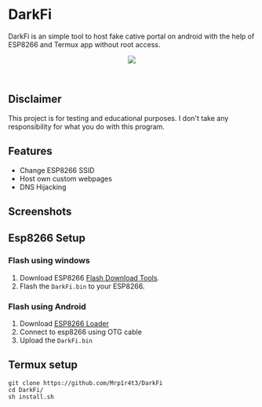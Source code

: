 # DarkFi
DarkFi is an simple tool to host fake cative portal on android with the help of ESP8266 and Termux app without root access.
<p align="center">
  <img src="https://i0.wp.com/randomnerdtutorials.com/wp-content/uploads/2022/11/ESP8266-12E-NodeMCU-kit-development-board.jpg?w=620&quality=100&strip=all&ssl=1">
</p><br>

## Disclaimer
This project is for testing and educational purposes. I don't take any responsibility for what you do with this program.


## Features
- Change ESP8266 SSID
- Host own custom webpages
- DNS Hijacking

## Screenshots

## Esp8266 Setup
### Flash using windows
1. Download ESP8266 [Flash Download Tools](https://www.espressif.com/en/support/download/other-tools).
2. Flash the `DarkFi.bin` to your ESP8266.

### Flash using Android
1. Download [ESP8266 Loader](https://apkpure.com/esp8266-loader-blynk-uploader/com.bluino.esploader)
2. Connect to esp8266 using OTG cable
3. Upload the `DarkFi.bin`

## Termux setup
```pkg install git python python-pip -y
git clone https://github.com/Mrp1r4t3/DarkFi
cd DarkFi/
sh install.sh
```

